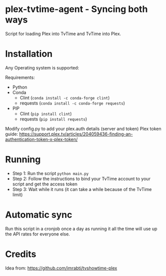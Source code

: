 # plex-tvtime-agent - Syncing both ways
Script for loading Plex into TvTime and TvTime into Plex.

# Installation
Any Operating system is supported:

Requirements:
- Python
- Conda 
    - Clint     (```conda install -c conda-forge clint```)
    - requests  (```conda install -c conda-forge requests```)
- PIP 
    - Clint     (```pip install clint```)
    - requests  (```pip install requests```)
    
Modify config.py to add your plex.auth details (server and token)
Plex token guide: https://support.plex.tv/articles/204059436-finding-an-authentication-token-x-plex-token/

# Running
- Step 1: Run the script  ```python main.py``` 
- Step 2: Follow the instructions to bind your TvTime account to your script and get the access token
- Step 3: Wait while it runs (it can take a while because of the TvTime limit)

# Automatic sync
Run this script in a cronjob once a day as running it all the time will use up the API rates for everyone else.

# Credits
Idea from: https://github.com/imrabti/tvshowtime-plex
